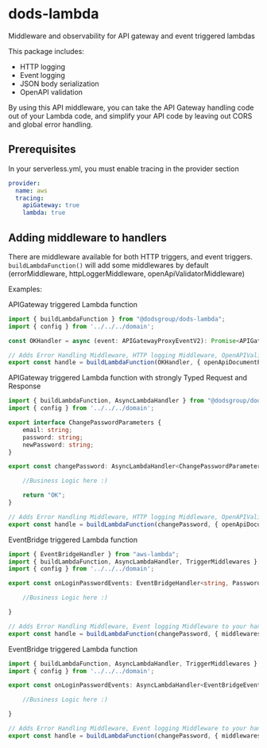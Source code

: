 # dods-lambda

Middleware and observability for API gateway and event triggered lambdas

This package includes:

- HTTP logging
- Event logging
- JSON body serialization
- OpenAPI validation

By using this API middleware, you can take the API Gateway handling code out of your Lambda code, and simplify your API code by leaving out CORS and global error handling.

## Prerequisites

In your serverless.yml, you must enable tracing in the provider section

```yml
provider:
  name: aws
  tracing:
    apiGateway: true
    lambda: true
```

## Adding middleware to handlers

There are middleware available for both HTTP triggers, and event triggers. `buildLambdaFunction()` will add some middlewares by default (errorMiddleware, httpLoggerMiddleware, openApiValidatorMiddleware)

Examples:

APIGateway triggered Lambda function 

```ts
import { buildLambdaFunction } from "@dodsgroup/dods-lambda";
import { config } from '../../../domain';

const OKHandler = async (event: APIGatewayProxyEventV2): Promise<APIGatewayProxyStructuredResultV2> => new HttpResponse("OK");

// Adds Error Handling Middleware, HTTP logging Middleware, OpenAPIValidator Middleware to your handler.
export const handle = buildLambdaFunction(OKHandler, { openApiDocumentPath: config.openApiPath, validateRequests: false, validateResponses: false });
```

APIGateway triggered Lambda function with strongly Typed Request and Response 

```ts
import { buildLambdaFunction, AsyncLambdaHandler } from "@dodsgroup/dods-lambda";
import { config } from '../../../domain';

export interface ChangePasswordParameters {
    email: string;
    password: string;
    newPassword: string;
}

export const changePassword: AsyncLambdaHandler<ChangePasswordParameters, string> = async ({ email, password, newPassword }) => {

    //Business Logic here :)

    return "OK";
}

// Adds Error Handling Middleware, HTTP logging Middleware, OpenAPIValidator Middleware to your handler.
export const handle = buildLambdaFunction(changePassword, { openApiDocumentPath: config.openApiPath, validateRequests: false, validateResponses: false });
```

EventBridge triggered Lambda function

```ts
import { EventBridgeHandler } from "aws-lambda";
import { buildLambdaFunction, AsyncLambdaHandler, TriggerMiddlewares } from "@dodsgroup/dods-lambda";
import { config } from '../../../domain';

export const onLoginPasswordEvents: EventBridgeHandler<string, PasswordUpdated, void> = async (event) => {

    //Business Logic here :)

}

// Adds Error Handling Middleware, Event logging Middleware to your handler.
export const handle = buildLambdaFunction(changePassword, { middlewares: [...TriggerMiddlewares.EventBridgeMiddlewares], openApiDocumentPath: config.openApiPath, validateRequests: false, validateResponses: false });
```

EventBridge triggered Lambda function

```ts
import { buildLambdaFunction, AsyncLambdaHandler, TriggerMiddlewares } from "@dodsgroup/dods-lambda";
import { config } from '../../../domain';

export const onLoginPasswordEvents: AsyncLambdaHandler<EventBridgeEvent<string, PasswordUpdated>> = async (event) => {

    //Business Logic here :)

}

// Adds Error Handling Middleware, Event logging Middleware to your handler.
export const handle = buildLambdaFunction(changePassword, { middlewares: [...TriggerMiddlewares.EventBridgeMiddlewares], openApiDocumentPath: config.openApiPath, validateRequests: false, validateResponses: false });
```